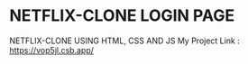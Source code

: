 # NETFLIX-CLONE LOGIN PAGE
NETFLIX-CLONE USING HTML, CSS AND JS
My Project Link : https://vop5jl.csb.app/

